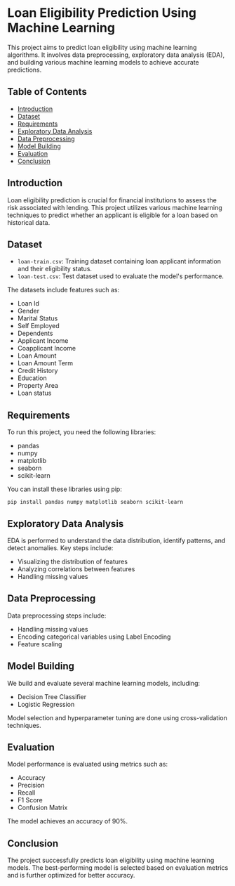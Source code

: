<!DOCTYPE html>
<html lang="en">
<head>
    <meta charset="UTF-8">
    <meta name="viewport" content="width=device-width, initial-scale=1.0">
</head>
<body>
    <h1>Loan Eligibility Prediction Using Machine Learning</h1>

  <p>This project aims to predict loan eligibility using machine learning algorithms. It involves data preprocessing, exploratory data analysis (EDA), and building various machine learning models to achieve accurate predictions.</p>

  <h2>Table of Contents</h2>
    <ul>
        <li><a href="#introduction">Introduction</a></li>
        <li><a href="#dataset">Dataset</a></li>
        <li><a href="#requirements">Requirements</a></li>
        <li><a href="#exploratory-data-analysis">Exploratory Data Analysis</a></li>
        <li><a href="#data-preprocessing">Data Preprocessing</a></li>
        <li><a href="#model-building">Model Building</a></li>
        <li><a href="#evaluation">Evaluation</a></li>
        <li><a href="#conclusion">Conclusion</a></li>
    </ul>

   <h2 id="introduction">Introduction</h2>
    <p>Loan eligibility prediction is crucial for financial institutions to assess the risk associated with lending. This project utilizes various machine learning techniques to predict whether an applicant is eligible for a loan based on historical data.</p>

   <h2 id="dataset">Dataset</h2>
    <p>
        <ul>
            <li><code>loan-train.csv</code>: Training dataset containing loan applicant information and their eligibility status.</li>
            <li><code>loan-test.csv</code>: Test dataset used to evaluate the model's performance.</li>
        </ul>
    </p>
    <p>The datasets include features such as:</p>
    <ul>
        <li>Loan Id</li>
      <li>Gender</li>
      <li>Marital Status</li>
      <li>Self Employed</li>
      <li>Dependents</li>
  <li>Applicant Income</li>
        <li>Coapplicant Income</li>
        <li>Loan Amount</li>
        <li>Loan Amount Term</li>
        <li>Credit History</li>
        

<li>Education</li>
        
<li>Property Area</li>
<li>Loan status</li>
  </ul>

   <h2 id="requirements">Requirements</h2>
    <p>To run this project, you need the following libraries:</p>
    <ul>
        <li>pandas</li>
        <li>numpy</li>
        <li>matplotlib</li>
        <li>seaborn</li>
        <li>scikit-learn</li>
    </ul>
    <p>You can install these libraries using pip:</p>
    <pre><code>pip install pandas numpy matplotlib seaborn scikit-learn</code></pre>

   <h2 id="exploratory-data-analysis">Exploratory Data Analysis</h2>
    <p>EDA is performed to understand the data distribution, identify patterns, and detect anomalies. Key steps include:</p>
    <ul>
        <li>Visualizing the distribution of features</li>
        <li>Analyzing correlations between features</li>
        <li>Handling missing values</li>
    </ul>

   <h2 id="data-preprocessing">Data Preprocessing</h2>
    <p>Data preprocessing steps include:</p>
    <ul>
        <li>Handling missing values</li>
        <li>Encoding categorical variables using Label Encoding</li>
        <li>Feature scaling</li>
    </ul>

  <h2 id="model-building">Model Building</h2>
    <p>We build and evaluate several machine learning models, including:</p>
    <ul>
        <li>Decision Tree Classifier</li>
        <li>Logistic Regression</li>
    </ul>
    <p>Model selection and hyperparameter tuning are done using cross-validation techniques.</p>

  <h2 id="evaluation">Evaluation</h2>
    <p>Model performance is evaluated using metrics such as:</p>
    <ul>
        <li>Accuracy</li>
        <li>Precision</li>
        <li>Recall</li>
        <li>F1 Score</li>
        <li>Confusion Matrix</li>
    </ul>
    <p>The model achieves an accuracy of 90%.</p>

  <h2 id="conclusion">Conclusion</h2>
    <p>The project successfully predicts loan eligibility using machine learning models. The best-performing model is selected based on evaluation metrics and is further optimized for better accuracy.</p>
</body>
</html>
